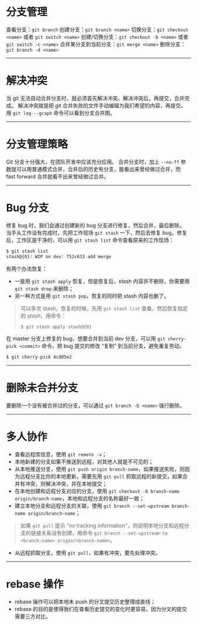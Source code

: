 <!--
 * @FileName: 02Branch.md
 * @Author: Alen luojiaming299@163.com
 * @CreateTime: 2022-08-11 22:53:42
 * @LastEditTime: 2022-08-13 08:30:39
 * Copyright (c) 2022 by Alen, All Rights Reserved.
-->

# 分支管理
查看分支：`git branch`
创建分支：`git branch <name>`
切换分支：`git checkout <name>` 或者 `git switch <name>`
创建/切换分支：`git checkout -b <name>` 或者 `git switch -c <name>`
合并某分支到当前分支：`git merge <name>`
删除分支：`git branch -d <name>`

----------------------------------------------------------------

# 解决冲突
当 git 无法自动合并分支时，就必须首先解决冲突。解决冲突后，再提交，合并完成。
解决冲突就是把 git 合并失败的文件手动编辑为我们希望的内容，再提交。
用 `git log --graph` 命令可以看到分支合并图。

----------------------------------------------------------------

# 分支管理策略
Git 分支十分强大，在团队开发中应该充分应用。
合并分支时，加上 `--no-ff` 参数就可以用普通模式合并，合并后的历史有分支，能看出来曾经做过合并，而 fast forward 合并就看不出来曾经做过合并。

----------------------------------------------------------------

# Bug 分支
修复 bug 时，我们会通过创建新的 bug 分支进行修复，然后合并，最后删除。
当手头工作没有完成时，先把工作现场 `git stash` 一下，然后去修复 bug，修复后，工作区是干净的，可以用 `git stash list` 命令查看原来的工作现场：
```bash
$ git stash list
stash@{0}: WIP on dev: f52c633 add merge
```
有两个办法恢复：
+ 一是用 `git stash apply` 恢复，但是恢复后，stash 内容并不删除，你需要用 `git stash drop` 来删除；
+ 另一种方式是用 `git stash pop`，恢复的同时把 stash 内容也删了。
> 可以多次 stash，恢复的时候，先用 `git stash list` 查看，然后恢复指定的 *stash*，用命令：
> ```bash
> $ git stash apply stash@{0}
> ```
在 master 分支上修复的 bug，想要合并到当前 dev 分支，可以用 `git cherry-pick <commit>` 命令，把 bug 提交的修改 “复制” 到当前分支，避免重复劳动。
```bash
$ git cherry-pick 4c805e2
```

----------------------------------------------------------------

# 删除未合并分支
要删除一个没有被合并过的分支，可以通过 `git branch -D <name>` 强行删除。

----------------------------------------------------------------

# 多人协作
+ 查看远程库信息，使用 `git remote -v`；
+ 本地新建的分支如果不推送到远程，对其他人就是不可见的；
+ 从本地推送分支，使用 `git push origin branch-name`，如果推送失败，则因为远程分支比你的本地更新，需要先用 `git pull` 抓取远程的新提交，如果合并有冲突，则解决冲突，并在本地提交；
+ 在本地创建和远程分支对应的分支，使用 `git checkout -b branch-name origin/branch-name`，本地和远程分支的名称最好一致；
+ 建立本地分支和远程分支的关联，使用 `git branch --set-upstream branch-name origin/branch-name`；
> 如果 `git pull` 提示 "no tracking information"，则说明本地分支和远程分支的链接关系没有创建，用命令 `git branch --set-upstream-to <branch-name> origin/<branch-name>`。
+ 从远程抓取分支，使用 `git pull`，如果有冲突，要先处理冲突。

----------------------------------------------------------------

# rebase 操作
+ rebase 操作可以把本地未 push 的分叉提交历史整理成直线；
+ rebase 的目的是使得我们在查看历史提交的变化时更容易，因为分叉的提交需要三方对比。












